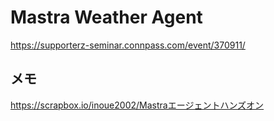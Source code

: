# Mastra Weather Agent

https://supporterz-seminar.connpass.com/event/370911/

## メモ

https://scrapbox.io/inoue2002/Mastraエージェントハンズオン
